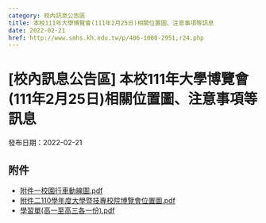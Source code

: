 ```yaml
---
category: 校內訊息公告區
title: 本校111年大學博覽會(111年2月25日)相關位置圖、注意事項等訊息
date: 2022-02-21
href: http://www.smhs.kh.edu.tw/p/406-1000-2951,r24.php
---
```


# [校內訊息公告區] 本校111年大學博覽會(111年2月25日)相關位置圖、注意事項等訊息

發布日期：2022-02-21

<div><div></div><div></div></div>

## 附件

- [附件一校園行車動線圖.pdf](https://www.smhs.kh.edu.tw/var/file/0/1000/attach/41/pta_2675_8056718_07670.pdf)
- [附件二110學年度大學暨技專校院博覽會位置圖.pdf](https://www.smhs.kh.edu.tw/var/file/0/1000/attach/41/pta_2676_2376670_07670.pdf)
- [學習單(高一至高三各一份).pdf](https://www.smhs.kh.edu.tw/var/file/0/1000/attach/41/pta_2677_2888814_07671.pdf)
